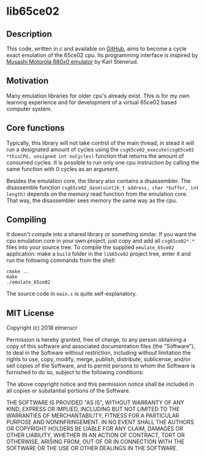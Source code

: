 # lib65ce02
## Description
This code, written in c and available on [GitHub](https://github.com/elmerucr/lib65ce02), aims to become a cycle exact emulation of the 65ce02 cpu. Its programming interface is inspired by [Musashi Motorola 680x0 emulator](https://github.com/kstenerud/Musashi) by Karl Stenerud.
## Motivation
Many emulation libraries for older cpu's already exist. This is for my own learning experience and for development of a virtual 65ce02 based computer system.
## Core functions
Typically, this library will not take control of the main thread, in stead it will run a designated amount of cycles using the ````csg65ce02_execute(csg65ce02 *thisCPU, unsigned int noCycles)```` function that returns the amount of consumed cycles. It is possible to run only one cpu instruction by calling the same function with 0 cycles as an argument.

Besides the emulation core, the library also contains a disassembler. The disassemble function ````csg65ce02_dasm(uint16_t address, char *buffer, int length)```` depends on the memory read function from the emulation core. That way, the disassembler sees memory the same way as the cpu.
## Compiling
It doesn't compile into a shared library or something similar. If you want the cpu emulation core in your own project, just copy and add all ````csg65ce02*.*```` files into your source tree. To compile the supplied ````emulate_65ce02```` application: make a ````build```` folder in the ````lib65ce02```` project tree, enter it and run the following commands from the shell:
````
cmake ..
make
./emulate_65ce02
````
The source code in ````main.c```` is quite self-explanatory.
## MIT License
Copyright (c) 2018 elmerucr

Permission is hereby granted, free of charge, to any person obtaining a copy of this software and associated documentation files (the "Software"), to deal in the Software without restriction, including without limitation the rights to use, copy, modify, merge, publish, distribute, sublicense, and/or sell copies of the Software, and to permit persons to whom the Software is furnished to do so, subject to the following conditions:

The above copyright notice and this permission notice shall be included in all copies or substantial portions of the Software.

THE SOFTWARE IS PROVIDED "AS IS", WITHOUT WARRANTY OF ANY KIND, EXPRESS OR IMPLIED, INCLUDING BUT NOT LIMITED TO THE WARRANTIES OF MERCHANTABILITY, FITNESS FOR A PARTICULAR PURPOSE AND NONINFRINGEMENT. IN NO EVENT SHALL THE AUTHORS OR COPYRIGHT HOLDERS BE LIABLE FOR ANY CLAIM, DAMAGES OR OTHER LIABILITY, WHETHER IN AN ACTION OF CONTRACT, TORT OR OTHERWISE, ARISING FROM, OUT OF OR IN CONNECTION WITH THE SOFTWARE OR THE USE OR OTHER DEALINGS IN THE
SOFTWARE.